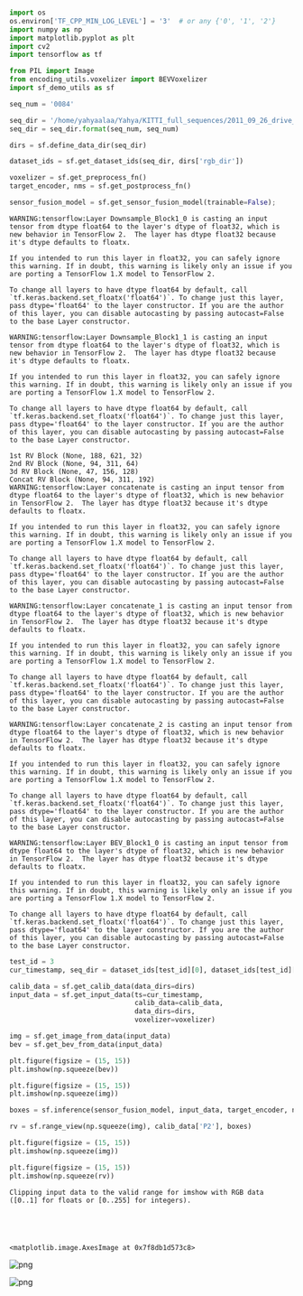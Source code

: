 ```python

import os
os.environ['TF_CPP_MIN_LOG_LEVEL'] = '3'  # or any {'0', '1', '2'}
import numpy as np
import matplotlib.pyplot as plt
import cv2
import tensorflow as tf

from PIL import Image
from encoding_utils.voxelizer import BEVVoxelizer
import sf_demo_utils as sf
```


```python
seq_num = '0084'

seq_dir = '/home/yahyaalaa/Yahya/KITTI_full_sequences/2011_09_26_drive_{}_sync/2011_09_26_drive_{}_sync'
seq_dir = seq_dir.format(seq_num, seq_num)

dirs = sf.define_data_dir(seq_dir)

dataset_ids = sf.get_dataset_ids(seq_dir, dirs['rgb_dir'])
```


```python
voxelizer = sf.get_preprocess_fn()
target_encoder, nms = sf.get_postprocess_fn()
```


```python
sensor_fusion_model = sf.get_sensor_fusion_model(trainable=False);
```

    WARNING:tensorflow:Layer Downsample_Block1_0 is casting an input tensor from dtype float64 to the layer's dtype of float32, which is new behavior in TensorFlow 2.  The layer has dtype float32 because it's dtype defaults to floatx.
    
    If you intended to run this layer in float32, you can safely ignore this warning. If in doubt, this warning is likely only an issue if you are porting a TensorFlow 1.X model to TensorFlow 2.
    
    To change all layers to have dtype float64 by default, call `tf.keras.backend.set_floatx('float64')`. To change just this layer, pass dtype='float64' to the layer constructor. If you are the author of this layer, you can disable autocasting by passing autocast=False to the base Layer constructor.
    
    WARNING:tensorflow:Layer Downsample_Block1_1 is casting an input tensor from dtype float64 to the layer's dtype of float32, which is new behavior in TensorFlow 2.  The layer has dtype float32 because it's dtype defaults to floatx.
    
    If you intended to run this layer in float32, you can safely ignore this warning. If in doubt, this warning is likely only an issue if you are porting a TensorFlow 1.X model to TensorFlow 2.
    
    To change all layers to have dtype float64 by default, call `tf.keras.backend.set_floatx('float64')`. To change just this layer, pass dtype='float64' to the layer constructor. If you are the author of this layer, you can disable autocasting by passing autocast=False to the base Layer constructor.
    
    1st RV Block (None, 188, 621, 32)
    2nd RV Block (None, 94, 311, 64)
    3d RV Block (None, 47, 156, 128)
    Concat RV Block (None, 94, 311, 192)
    WARNING:tensorflow:Layer concatenate is casting an input tensor from dtype float64 to the layer's dtype of float32, which is new behavior in TensorFlow 2.  The layer has dtype float32 because it's dtype defaults to floatx.
    
    If you intended to run this layer in float32, you can safely ignore this warning. If in doubt, this warning is likely only an issue if you are porting a TensorFlow 1.X model to TensorFlow 2.
    
    To change all layers to have dtype float64 by default, call `tf.keras.backend.set_floatx('float64')`. To change just this layer, pass dtype='float64' to the layer constructor. If you are the author of this layer, you can disable autocasting by passing autocast=False to the base Layer constructor.
    
    WARNING:tensorflow:Layer concatenate_1 is casting an input tensor from dtype float64 to the layer's dtype of float32, which is new behavior in TensorFlow 2.  The layer has dtype float32 because it's dtype defaults to floatx.
    
    If you intended to run this layer in float32, you can safely ignore this warning. If in doubt, this warning is likely only an issue if you are porting a TensorFlow 1.X model to TensorFlow 2.
    
    To change all layers to have dtype float64 by default, call `tf.keras.backend.set_floatx('float64')`. To change just this layer, pass dtype='float64' to the layer constructor. If you are the author of this layer, you can disable autocasting by passing autocast=False to the base Layer constructor.
    
    WARNING:tensorflow:Layer concatenate_2 is casting an input tensor from dtype float64 to the layer's dtype of float32, which is new behavior in TensorFlow 2.  The layer has dtype float32 because it's dtype defaults to floatx.
    
    If you intended to run this layer in float32, you can safely ignore this warning. If in doubt, this warning is likely only an issue if you are porting a TensorFlow 1.X model to TensorFlow 2.
    
    To change all layers to have dtype float64 by default, call `tf.keras.backend.set_floatx('float64')`. To change just this layer, pass dtype='float64' to the layer constructor. If you are the author of this layer, you can disable autocasting by passing autocast=False to the base Layer constructor.
    
    WARNING:tensorflow:Layer BEV_Block1_0 is casting an input tensor from dtype float64 to the layer's dtype of float32, which is new behavior in TensorFlow 2.  The layer has dtype float32 because it's dtype defaults to floatx.
    
    If you intended to run this layer in float32, you can safely ignore this warning. If in doubt, this warning is likely only an issue if you are porting a TensorFlow 1.X model to TensorFlow 2.
    
    To change all layers to have dtype float64 by default, call `tf.keras.backend.set_floatx('float64')`. To change just this layer, pass dtype='float64' to the layer constructor. If you are the author of this layer, you can disable autocasting by passing autocast=False to the base Layer constructor.
    



```python
test_id = 3
cur_timestamp, seq_dir = dataset_ids[test_id][0], dataset_ids[test_id][1]

calib_data = sf.get_calib_data(data_dirs=dirs)
input_data = sf.get_input_data(ts=cur_timestamp,
                               calib_data=calib_data,
                               data_dirs=dirs,
                               voxelizer=voxelizer)
```


```python
img = sf.get_image_from_data(input_data)
bev = sf.get_bev_from_data(input_data)

plt.figure(figsize = (15, 15))
plt.imshow(np.squeeze(bev))

plt.figure(figsize = (15, 15))
plt.imshow(np.squeeze(img))
```


```python
boxes = sf.inference(sensor_fusion_model, input_data, target_encoder, nms)
```


```python
rv = sf.range_view(np.squeeze(img), calib_data['P2'], boxes)

plt.figure(figsize = (15, 15))
plt.imshow(np.squeeze(img))

plt.figure(figsize = (15, 15))
plt.imshow(np.squeeze(rv))
```

    Clipping input data to the valid range for imshow with RGB data ([0..1] for floats or [0..255] for integers).





    <matplotlib.image.AxesImage at 0x7f8db1d573c8>




![png](output_7_2.png)



![png](output_7_3.png)

